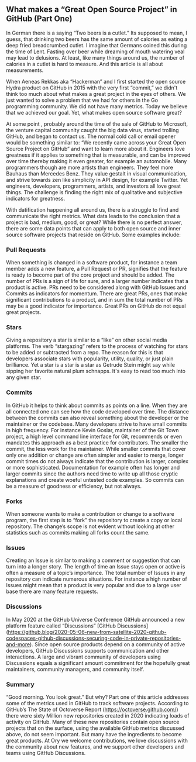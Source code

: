 ## What makes a “Great Open Source Project” in GitHub (Part One)
 
In German there is a saying “Two beers is a cutlet.” Its supposed to mean, I guess, that drinking two beers has the same amount of calories as eating a deep fried breadcrumbed cutlet. I imagine that Germans coined this during the time of Lent. Fasting over beer while dreaming of mouth watering veal may lead to delusions. At least, like many things around us, the number of calories in a cutlet is hard to measure. And this article is all about measurements.

When Aeneas Rekkas aka “Hackerman” and I first started the open source Hydra product on GitHub in 2015 with the very first “commit,” we didn't  think too much about what makes a great project in the eyes of others. We just wanted to solve a problem that we had for others in the Go programming community. We did not have many metrics. Today we believe that we achieved our goal.  Yet, what makes open source software great?

At some point , probably around the time of the sale of GitHub to Microsoft, the venture capital community caught the big data virus, started trolling GitHub, and began to contact us. The normal cold call or email opener would be something similar to: “We recently came across your Great Open Source Project on GitHub” and want to learn more about it. Engineers love greatness if it applies to something that is measurable, and can be improved over time thereby making it even greater, for example an automobile. Many programmers though are more artists than engineers. They feel more Bauhaus than Mercedes Benz. They value gestalt in visual communication, and strive towards zen like simplicity in API design, for example Twitter. Yet engineers, developers, programmers, artists, and investors all love great things. The challenge is finding the right mix of qualitative and subjective indicators for greatness.

With datification happening all around us, there is a struggle to find and communicate the right metrics. What data  leads to the conclusion that a project is bad, medium, good, or great? While there is no perfect answer, there are some data points that can apply to both open source and inner source software projects that reside on GitHub. Some examples include:

### Pull Requests
When something is changed in a software product, for instance a team member adds a new feature, a Pull Request or PR, signifies that the feature is ready to become part of the core project and should be added. The number of PRs is a sign of life for sure, and a larger number indicates that a product is active. PRs need to be considered along with GitHub Issues and Commits as indicators for momentum. There are great PRs, ones that make significant contributions to a product, and in sum the total number of PRs may be a good indicator for importance. Great PRs on GitHub do not equal great projects.

### Stars
Giving a repository a star is similar to a “like” on other social media platforms. The verb “stargazing” refers to the process of watching for stars to be added or subtracted from a repo. The reason for this is that developers associate stars with popularity, utility, quality, or just plain brilliance. Yet a star is a star is a star as Getrude Stein might say while sipping her favorite natural plum schnapps. It's easy to read too much into any given star.

### Commits
In GitHub it helps to think about commits as points on a line. When they are all connected one can see how the code developed over time. The distance between the commits can also reveal something about the developer or the maintainer or the codebase. Many developers strive to have small commits in high frequency. For instance Kevin Goslar, maintainer of the Git Town project,  a high level command line interface for Git, recommends or even mandates this approach as a best practice for contributors.  The smaller the commit, the less work for the maintainer. While smaller commits that cover only one addition or change are often simpler and easier to merge, longer commit times do not always indicate that the contribution is larger, complex or more sophisticated. Documentation for example often has longer and larger commits since the authors need time to write up all those cryptic explanations and create woeful untested code examples. So commits can be a measure of goodness or efficiency, but not always. 
 
### Forks
When someone wants to make a contribution or change to a software program, the first step is to “fork” the repository to create a copy or local repository. The change’s scope is not evident without looking at other statistics such as commits making all forks count the same.

### Issues
Creating an Issue is similar to making a comment or suggestion that can turn into a longer story. The length of time an Issue stays open or active is often a measure of a topic’s importance.  The total number of Issues in any repository can indicate numerous situations.  For instance a high number of Issues might mean that a product is very popular and due to a large user base there are many feature requests.

### Discussions
In May 2020 at the GitHub Universe Conference GitHub announced a new platform feature called “Discussions” [GitHub Discussions] (https://github.blog/2020-05-06-new-from-satellite-2020-github-codespaces-github-discussions-securing-code-in-private-repositories-and-more).  Since open source products depend on a community of active developers, GitHub Discussions supports communication and other interactions. A large and vibrant community of developers using Discussions equals a significant amount commitment for the hopefully great maintainers, community managers, and community itself.

### Summary
“Good morning. You look great.” But why? Part one of this article addresses some of the metrics used in GitHub to track software projects. According to GitHub’s The State of Octoverse Report (https://octoverse.github.com/) there were sixty Million new repositories created in 2020 indicating loads of activity on GitHub. Many of these new repositories contain open source projects that on the surface, using the available GitHub metrics discussed above, do not seem important. But many have the ingredients to become great products. At Ory we welcome contributions, we love discussions with the community about new features, and we support other developers and teams using GitHub Discussions.



